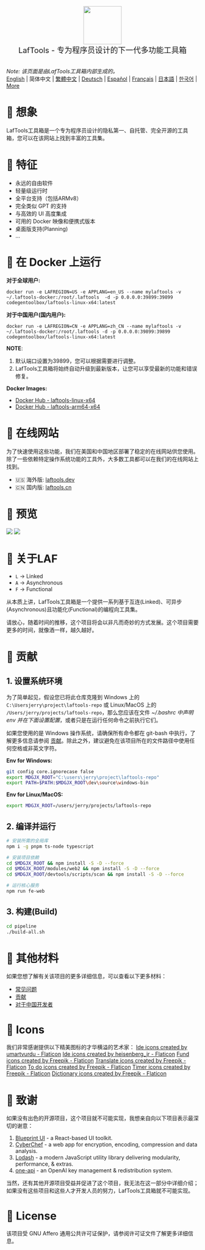 <p align="center">
<img width="100" src="https://github.com/work7z/LafTools/blob/dev/modules/web2/public/static/icon.png?raw=true"></img>
<br>
<span style="font-size:20px">LafTools - 专为程序员设计的下一代多功能工具箱
</span>
<!-- <center>
<div style="text-align:center;">
<a target="_blank" href="http://cloud.laftools.cn">预览LafTools工具箱的 Insider 版本</a>
</div>
</center> -->
<br><br>
</p>

<i>Note: 该页面是由LafTools工具箱内部生成的。</i> <br/> [English](/docs/en_US/README.md)  |  简体中文  |  [繁體中文](/docs/zh_HK/README.md)  |  [Deutsch](/docs/de/README.md)  |  [Español](/docs/es/README.md)  |  [Français](/docs/fr/README.md)  |  [日本語](/docs/ja/README.md)  |  [한국어](/docs/ko/README.md) | [More](/docs/) <br/>

# 🔮 想象

LafTools工具箱是一个专为程序员设计的隐私第一、自托管、完全开源的工具箱，您可以在该网站上找到丰富的工具集。

# 💌 特征

- 永远的自由软件
- 轻量级运行时
- 全平台支持（包括ARMv8）
- 完全类似 GPT 的支持
- 与高效的 UI 高度集成
- 可用的 Docker 映像和便携式版本
- 桌面版支持(Planning)
- ...

# 🚀 在 Docker 上运行

**对于全球用户:**

```
docker run -e LAFREGION=US -e APPLANG=en_US --name mylaftools -v ~/.laftools-docker:/root/.laftools  -d -p 0.0.0.0:39899:39899 codegentoolbox/laftools-linux-x64:latest
```

**对于中国用户(国内用户):**

```
docker run -e LAFREGION=CN -e APPLANG=zh_CN --name mylaftools -v ~/.laftools-docker:/root/.laftools -d -p 0.0.0.0:39899:39899 codegentoolbox/laftools-linux-x64:latest
```

**NOTE**:

1. 默认端口设置为39899，您可以根据需要进行调整。
2. LafTools工具箱将始终自动升级到最新版本，让您可以享受最新的功能和错误修复。

**Docker Images:**

- [Docker Hub - laftools-linux-x64](https://hub.docker.com/r/codegentoolbox/laftools-linux-x64)
- [Docker Hub - laftools-arm64-x64](https://hub.docker.com/r/codegentoolbox/laftools-arm64-x64)

# 🔗 在线网站

为了快速使用这些功能，我们在美国和中国地区部署了稳定的在线网站供您使用。除了一些依赖特定操作系统功能的工具外，大多数工具都可以在我们的在线网站上找到。

- 🇺🇸 海外版: [laftools.dev](https://laftools.dev)
- 🇨🇳 国内版: [laftools.cn](https://laftools.cn)

# 🌠 预览

![](https://github.com/work7z/LafTools/blob/dev/devtools/images/portal-1.png?raw=true)
![](https://github.com/work7z/LafTools/blob/dev/devtools/images/preview-dark-zh_CN.png?raw=true)

# 📡 关于LAF

- `L` -> Linked
- `A` -> Asynchronous
- `F` -> Functional

从本质上讲，LafTools工具箱是一个提供一系列基于互连(Linked)、可异步(Asynchronous)且功能化(Functional)的编程向工具集。

请放心，随着时间的推移，这个项目将会以非凡而奇妙的方式发展。这个项目需要更多的时间，就像酒一样，越久越好。

# 🌠 贡献

## 1. 设置系统环境

为了简单起见，假设您已将此仓库克隆到 Windows 上的 `C:\Usersjerry\project\laftools-repo` 或 Linux/MacOS 上的 `/Users/jerry/projects/laftools-repo`，那么您应该在文件 **~/.bashrc* 中声明 env 并在下面设置配置*，或者只是在运行任何命令之前执行它们。

如果您使用的是 Windows 操作系统，请确保所有命令都在 git-bash 中执行，了解更多信息请参阅 [贡献](/docs/zh_CN/CONTRIBUTION.md)。除此之外，建议避免在该项目所在的文件路径中使用任何空格或非英文字符。

**Env for Windows:**

```bash
git config core.ignorecase false
export MDGJX_ROOT="C:\users\jerry\project\laftools-repo"
export PATH=$PATH:$MDGJX_ROOT\dev\source\windows-bin
```

**Env for Linux/MacOS:**

```bash
export MDGJX_ROOT=/users/jerry/projects/laftools-repo
```

## 2. 编译并运行

```bash
# 安装所需的全局库
npm i -g pnpm ts-node typescript

# 安装项目依赖
cd $MDGJX_ROOT && npm install -S -D --force
cd $MDGJX_ROOT/modules/web2 && npm install -S -D --force
cd $MDGJX_ROOT/devtools/scripts/scan && npm install -S -D --force

# 运行核心服务
npm run fe-web

```

## 3. 构建(Build)

```bash
cd pipeline
./build-all.sh
```

# 📑 其他材料

如果您想了解有关该项目的更多详细信息，可以查看以下更多材料：

- [常见问题](/docs/zh_CN/FAQ.md)
- [贡献](/docs/zh_CN/CONTRIBUTION.md)
- [对于中国开发者](/devtools/notes/common/issues.md)

# 💐 Icons

我们非常感谢提供以下精美图标的才华横溢的艺术家：
<a href="https://www.flaticon.com/free-icons/ide" title="ide icons">Ide icons created by umartvurdu - Flaticon</a>
<a href="https://www.flaticon.com/free-icons/ide" title="ide icons">Ide icons created by heisenberg_jr - Flaticon</a>
<a href="https://www.flaticon.com/free-icons/fund" title="fund icons">Fund icons created by Freepik - Flaticon</a>
<a href="https://www.flaticon.com/free-icons/translate" title="translate icons">Translate icons created by Freepik - Flaticon</a>
<a href="https://www.flaticon.com/free-icons/to-do" title="to do icons">To do icons created by Freepik - Flaticon</a>
<a href="https://www.flaticon.com/free-icons/timer" title="timer icons">Timer icons created by Freepik - Flaticon</a>
<a href="https://www.flaticon.com/free-icons/dictionary" title="dictionary icons">Dictionary icons created by Freepik - Flaticon</a>

# 🙏 致谢

如果没有出色的开源项目，这个项目就不可能实现，我想亲自向以下项目表示最深切的谢意：

1. [Blueprint UI](https://blueprintjs.com/) - a React-based UI toolkit.
1. [CyberChef](https://github.com/gchq/CyberChef/tree/master) - a web app for encryption, encoding, compression and data analysis.
1. [Lodash](https://github.com/lodash/lodash) - a modern JavaScript utility library delivering modularity, performance, & extras.
1. [one-api](https://github.com/songquanpeng/one-api) - an OpenAI key management & redistribution system.

当然，还有其他开源项目受益并促进了这个项目，我无法在这一部分中详细介绍；如果没有这些项目和这些人才开发人员的努力，LafTools工具箱就不可能实现。

# 🪪 License

该项目受 GNU Affero 通用公共许可证保护，请参阅许可证文件了解更多详细信息。
